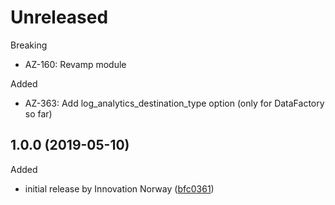 # Unreleased

Breaking
  * AZ-160: Revamp module
  
Added
  * AZ-363: Add log_analytics_destination_type option (only for DataFactory so far)

## 1.0.0 (2019-05-10)

Added
 * initial release by Innovation Norway ([bfc0361](https://github.com/innovationnorway/terraform-azurerm-diagnostic-settings/commit/bfc0361))
